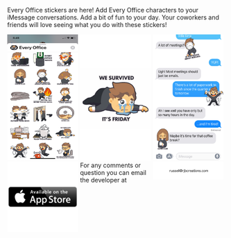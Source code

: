 

Every Office stickers are here! 
Add Every Office characters to your iMessage conversations. Add a bit of fun to your day. Your coworkers and friends will love seeing what you do with these stickers!

<div style="display:flex">
     <div style="flex:1;padding-right:5px;">
          <img src="./IMG_1902_PROD.png">
     </div>
     <div style="flex:1;padding-right:5px;">
          <img src="./IMG_1904_PROD.png">
     </div>
     <div style="flex:1;padding-right:5px;">
          <img src="./IMG_1903_PROD.png">
     </div>
</div>
<div style="display:flex">
     <div style="flex:1;padding-right:5px;">
          <img src="./appStore.png">
     </div>
     <div style="flex:1;padding-right:5px;">
          For any comments or question you can email the developer at
     </div>
     <div style="flex:1;padding-right:5px;">
          <img src="./email.png">
     </div>
</div>

 
 